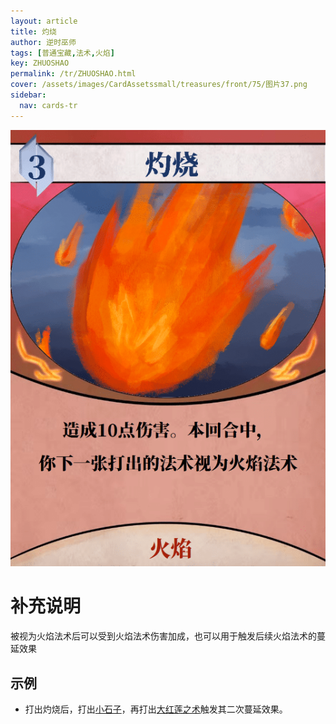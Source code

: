 ```yaml
---
layout: article
title: 灼烧
author: 逆时巫师
tags: [普通宝藏,法术,火焰]
key: ZHUOSHAO
permalink: /tr/ZHUOSHAO.html
cover: /assets/images/CardAssetssmall/treasures/front/75/图片37.png
sidebar:
  nav: cards-tr
---
```

![](/assets/images/CardAssets/treasures/front/75/图片37.png)

# 补充说明
被视为火焰法术后可以受到火焰法术伤害加成，也可以用于触发后续火焰法术的蔓延效果


## 示例
* 打出灼烧后，打出[小石子](/tr/XIAOSHIZI.html)，再打出[大红莲之术](/tr/DAHONGLIANZHISHU.html)触发其二次蔓延效果。